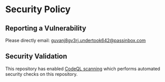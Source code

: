 # Security Policy

## Reporting a Vulnerability

Please directly email: guvanj8gv3rj.undertook642@passinbox.com

## Security Validation

This repository has enabled [CodeQL scanning](https://docs.github.com/en/code-security/code-scanning/automatically-scanning-your-code-for-vulnerabilities-and-errors/about-code-scanning-with-codeql) which performs automated security checks on this repository.
